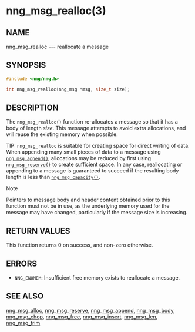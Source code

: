 # nng_msg_realloc(3)

## NAME

nng_msg_realloc --- reallocate a message

## SYNOPSIS

```c
#include <nng/nng.h>

int nng_msg_realloc(nng_msg *msg, size_t size);
```

## DESCRIPTION

The `nng_msg_realloc()` function re-allocates a message so that it has
a body of length _size_.
This message attempts to avoid extra allocations,
and will reuse the existing memory when possible.

TIP: `nng_msg_realloc` is suitable for creating space for direct writing of data.
When appending many small pieces of data to a message using [`nng_msg_append()`](nng_msg_append.md),
allocations may be reduced by first using
[`nng_msg_reserve()`](nng_msg_reserve.md)
to create sufficient space.
In any case, reallocating or appending to a message is guaranteed to succeed if the resulting
body length is less than [`nng_msg_capacity()`](nng_msg_capacity.md).

> [!NOTE]
> Pointers to message body and header content obtained prior to this
> function must not be in use, as the underlying memory used for the message
> may have changed, particularly if the message size is increasing.

## RETURN VALUES

This function returns 0 on success, and non-zero otherwise.

## ERRORS

- `NNG_ENOMEM`: Insufficient free memory exists to reallocate a message.

## SEE ALSO

[nng_msg_alloc](nng_msg_alloc.md),
[nng_msg_reserve](nng_msg_reserve.md),
[nng_msg_append](nng_msg_append.md),
[nng_msg_body](nng_msg_body.md),
[nng_msg_chop](nng_msg_chop.md),
[nng_msg_free](nng_msg_free.md),
[nng_msg_insert](nng_msg_insert.md),
[nng_msg_len](nng_msg_len.md),
[nng_msg_trim](nng_msg_trim.md)
